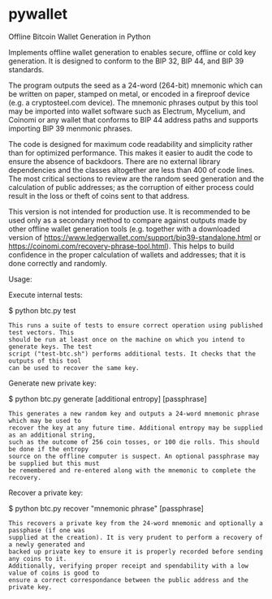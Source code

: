 # pywallet
Offline Bitcoin Wallet Generation in Python

Implements offline wallet generation to enables secure, offline or cold key generation.
It is designed to conform to the BIP 32, BIP 44, and BIP 39 standards.

The program outputs the seed as a 24-word (264-bit) mnemonic which can be written on 
paper, stamped on metal, or encoded in a fireproof device (e.g. a cryptosteel.com device).
The mnemonic phrases output by this tool may be imported into wallet software such as 
Electrum, Mycelium, and Coinomi or any wallet that conforms to BIP 44 address paths and 
supports importing BIP 39 menmonic phrases.

The code is designed for maximum code readability and simplicity rather than for 
optimized performance. This makes it easier to audit the code to ensure the absence 
of backdoors. There are no external library dependencies and the classes altogether 
are less than 400 of code lines. The most critical sections to review are the 
random seed generation and the calculation of public addresses; as the corruption of
either process could result in the loss or theft of coins sent to that address.

This version is not intended for production use. It is recommended to be used only 
as a secondary method to compare against outputs made by other offline wallet generation 
tools (e.g. together with a downloaded version of 
https://www.ledgerwallet.com/support/bip39-standalone.html or 
https://coinomi.com/recovery-phrase-tool.html). This helps to build confidence in the 
proper calculation of wallets and addresses; that it is done correctly and randomly.

Usage:

Execute internal tests:

  $ python btc.py test

    This runs a suite of tests to ensure correct operation using published test vectors. This 
    should be run at least once on the machine on which you intend to generate keys. The test 
    script ("test-btc.sh") performs additional tests. It checks that the outputs of this tool 
    can be used to recover the same key.

Generate new private key:

  $ python btc.py generate [additional entropy] [passphrase]

    This generates a new random key and outputs a 24-word mnemonic phrase which may be used to 
    recover the key at any future time. Additional entropy may be supplied as an additional string, 
    such as the outcome of 256 coin tosses, or 100 die rolls. This should be done if the entropy 
    source on the offline computer is suspect. An optional passphrase may be supplied but this must 
    be remembered and re-entered along with the mnemonic to complete the recovery.

Recover a private key:

  $ python btc.py recover "mnemonic phrase" [passphrase]

    This recovers a private key from the 24-word mnemonic and optionally a passphase (if one was 
    supplied at the creation). It is very prudent to perform a recovery of a newly generated and 
    backed up private key to ensure it is properly recorded before sending any coins to it.  
    Additionally, verifying proper receipt and spendability with a low value of coins is good to 
    ensure a correct correspondance between the public address and the private key.

